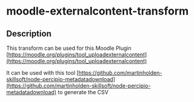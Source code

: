 # moodle-externalcontent-transform

## Description
This transform can be used for this Moodle Plugin [https://moodle.org/plugins/tool_uploadexternalcontent](https://moodle.org/plugins/tool_uploadexternalcontent)

It can be used with this tool [https://github.com/martinholden-skillsoft/node-percipio-metadatadownload](https://github.com/martinholden-skillsoft/node-percipio-metadatadownload) to generate the CSV
